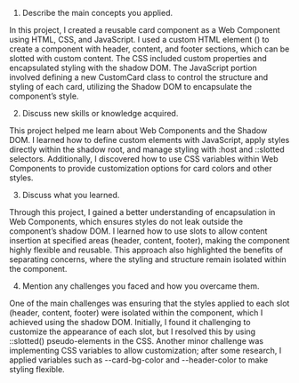 1. Describe the main concepts you applied.

In this project, I created a reusable card component as a Web Component using HTML, CSS, and JavaScript. I used a custom HTML element (<custom-card>) to create a component with header, content, and footer sections, which can be slotted with custom content. The CSS included custom properties and encapsulated styling with the shadow DOM. The JavaScript portion involved defining a new CustomCard class to control the structure and styling of each card, utilizing the Shadow DOM to encapsulate the component’s style.

2. Discuss new skills or knowledge acquired.

This project helped me learn about Web Components and the Shadow DOM. I learned how to define custom elements with JavaScript, apply styles directly within the shadow root, and manage styling with :host and ::slotted selectors. Additionally, I discovered how to use CSS variables within Web Components to provide customization options for card colors and other styles.

3. Discuss what you learned.

Through this project, I gained a better understanding of encapsulation in Web Components, which ensures styles do not leak outside the component’s shadow DOM. I learned how to use slots to allow content insertion at specified areas (header, content, footer), making the component highly flexible and reusable. This approach also highlighted the benefits of separating concerns, where the styling and structure remain isolated within the component.

4. Mention any challenges you faced and how you overcame them.

One of the main challenges was ensuring that the styles applied to each slot (header, content, footer) were isolated within the component, which I achieved using the shadow DOM. Initially, I found it challenging to customize the appearance of each slot, but I resolved this by using ::slotted() pseudo-elements in the CSS. Another minor challenge was implementing CSS variables to allow customization; after some research, I applied variables such as --card-bg-color and --header-color to make styling flexible.